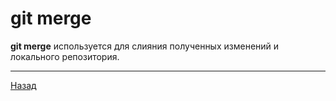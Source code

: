 # git merge

**git merge** используется для слияния полученных изменений и локального репозитория.
   
---

[Назад](Page7.md)